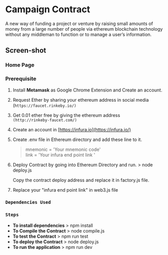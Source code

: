 Campaign Contract
===================

A new way of funding a project or venture by raising small amounts of
money from a large number of people via ethereum blockchain technology
without any middleman to function or to manage a user’s information.

Screen-shot
-----------

### Home Page





### Prerequisite
1.  Install **Metamask** as Google Chrome Extension and Create an
    account.
2.  Request Ether by sharing your ethereum address in social media
    <br>(`https://faucet.rinkeby.io/)`
3.  Get 0.01 ether free by giving the ethereum address
    <br>`(http://rinkeby-faucet.com/)`
4.  Create an account in [https://infura.io](https://infura.io/)
5.  Create .env file in Ethereum directory and add these line to it.

    > mnemonic = 'Your mnemonic code' <br> link = 'Your infura end point
    > link '

6.  Deploy Contract by going into Ethereum Directory and run. \> node
    deploy.js

    Copy the contract deploy address and replace it in factory.js file.

7.  Replace your "infura end point link" in web3.js file
### `Dependencies Used`



### `Steps`

-   **To install dependencies** \> npm install
-   **To Compile the Contract** \> node compile.js
-   **To test the Contract** \> npm run test
-   **To deploy the Contract** \> node deploy.js
-   **To run the application** \> npm run dev
